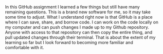 In this GitHub assignment I learned a few things but still have many remaining questions.
This is a brand new software for me, so it may take some time to adjust. 
What I understand right now is that GitHub is a place where I can save, share, and borrow code. 
I can work on the code locally on my computer and can push changes I made up to my Github repository. 
Anyone with access to that repository can then copy the entire thing, and pull updated changes through their terminal. 
That is about the extent of my learning so far but I look forward to becoming more familiar and comfortable with it.
